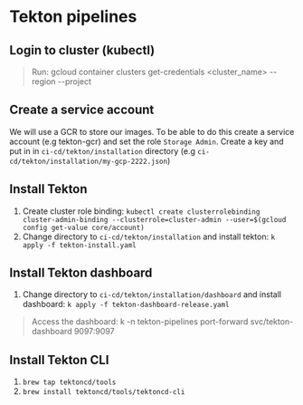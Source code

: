 # Tekton pipelines

## Login to cluster (kubectl)

> Run: gcloud container clusters get-credentials <cluster_name> --region <region> --project <project>

## Create a service account

We will use a GCR to store our images. To be able to do this create a service account (e.g tekton-gcr) and
set the role `Storage Admin`. Create a key and put in in `ci-cd/tekton/installation` directory (e.g `ci-cd/tekton/installation/my-gcp-2222.json`)

## Install Tekton

1. Create cluster role binding: `kubectl create clusterrolebinding cluster-admin-binding --clusterrole=cluster-admin --user=$(gcloud config get-value core/account)`
2. Change directory to `ci-cd/tekton/installation` and install tekton: `k apply -f tekton-install.yaml`


## Install Tekton dashboard

1. Change directory to `ci-cd/tekton/installation/dashboard` and install dashboard: `k apply -f tekton-dashboard-release.yaml`

> Access the dashboard: k -n tekton-pipelines port-forward svc/tekton-dashboard 9097:9097


## Install Tekton CLI

1. `brew tap tektoncd/tools`
2. `brew install tektoncd/tools/tektoncd-cli`
